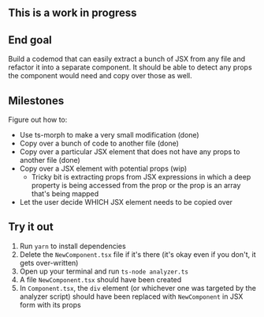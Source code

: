 ## This is a work in progress

## End goal

Build a codemod that can easily extract a bunch of JSX from any file and refactor it into a separate component. It should be able to detect any props the component would need and copy over those as well.

## Milestones

Figure out how to:

- Use ts-morph to make a very small modification (done)
- Copy over a bunch of code to another file (done)
- Copy over a particular JSX element that does not have any props to another file (done)
- Copy over a JSX element with potential props (wip)
  - Tricky bit is extracting props from JSX expressions in which a deep property is being accessed from the prop or the prop is an array that's being mapped
- Let the user decide WHICH JSX element needs to be copied over

## Try it out

1. Run `yarn` to install dependencies
2. Delete the `NewComponent.tsx` file if it's there (it's okay even if you don't, it gets over-written)
3. Open up your terminal and run `ts-node analyzer.ts`
4. A file `NewComponent.tsx` should have been created
5. In `Component.tsx`, the `div` element (or whichever one was targeted by the analyzer script) should have been replaced with `NewComponent` in JSX form with its props
